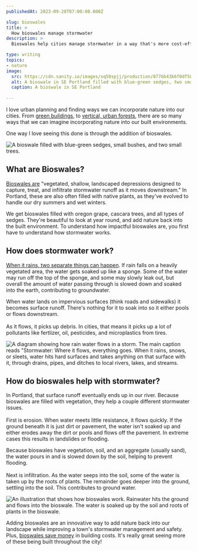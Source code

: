 ```yaml
---
publishedAt: 2023-09-28T07:00:00.000Z

slug: bioswales
title: >
  How bioswales manage stormwater
description: >
  Bioswales help cities manage stormwater in a way that's more cost-effective and sustainable.

type: writing
topics:
- nature
image:
  src: https://cdn.sanity.io/images/xq50spjj/production/8776b43b6f0df58afd9a289dc06c54a0c5e47d6e-1080x1080.jpg
  alt: A bioswale in SE Portland filled with blue-green sedges, two small trees, and small bushes.
  caption: A bioswale in SE Portland
  
---
```


I love urban planning and finding ways we can incorporate nature into our cities. From [green buildings](https://click.convertkit-mail2.com/v8uzwm2z46tmu9qrlgbghz5g60ll/48hvhehrn764wnix/aHR0cHM6Ly9tYXJpc2Ftb3JieS5jb20vZ3Jvd2luZy1idWlsZGluZ3Mv), to [vertical, urban forests](https://click.convertkit-mail2.com/v8uzwm2z46tmu9qrlgbghz5g60ll/reh8hoh0eowgkqu2/aHR0cHM6Ly9tYXJpc2Ftb3JieS5jb20vdmVydGljYWwtZm9yZXN0cy8=), there are so many ways that we can imagine incorporating nature into our built environments.

One way I love seeing this done is through the addition of bioswales.

![A bioswale filled with blue-green sedges, small bushes, and two small trees.](https://cdn.sanity.io/images/xq50spjj/production/8776b43b6f0df58afd9a289dc06c54a0c5e47d6e-1080x1080.jpg)

## What are Bioswales?

​[Bioswales are](https://click.convertkit-mail2.com/v8uzwm2z46tmu9qrlgbghz5g60ll/8ghqhohlx7qmwosk/aHR0cHM6Ly9uYWN0by5vcmcvcHVibGljYXRpb24vdXJiYW4tc3RyZWV0LWRlc2lnbi1ndWlkZS9zdHJlZXQtZGVzaWduLWVsZW1lbnRzL3N0b3Jtd2F0ZXItbWFuYWdlbWVudC9iaW9zd2FsZXMvIzp-OnRleHQ9Qmlvc3dhbGVzJTIwYXJlJTIwdmVnZXRhdGVkJTJDJTIwc2hhbGxvdyUyQyUyMGxhbmRzY2FwZWQscnVub2ZmJTIwYXMlMjBpdCUyMG1vdmVzJTIwZG93bnN0cmVhbS4=) "vegetated, shallow, landscaped depressions designed to capture, treat, and infiltrate stormwater runoff as it moves downstream." In Portland, these are also often filled with native plants, as they've evolved to handle our dry summers and wet winters.

We get bioswales filled with oregon grape, cascara trees, and all types of sedges. They're beautiful to look at year round, and add nature back into the built environment. To understand how impactful bioswales are, you first have to understand how stormwater works.

## How does stormwater work?

​[When it rains, two separate things can happen](https://click.convertkit-mail2.com/v8uzwm2z46tmu9qrlgbghz5g60ll/vqh3hrhpdqezmetg/aHR0cHM6Ly93d3cudXNncy5nb3Yvc3BlY2lhbC10b3BpY3Mvd2F0ZXItc2NpZW5jZS1zY2hvb2wvc2NpZW5jZS9zdXJmYWNlLXJ1bm9mZi1hbmQtd2F0ZXItY3ljbGUjOn46dGV4dD1BJTIwc2ltcGxlJTIwd2F5JTIwdG8lMjBwdXQsbG9zZSUyMHdhdGVyJTIwdG8lMjB0aGUlMjBncm91bmQu). If rain falls on a heavily vegetated area, the water gets soaked up like a sponge. Some of the water may run off the top of the sponge, and some may slowly leak out, but overall the amount of water passing through is slowed down and soaked into the earth, contributing to groundwater.

When water lands on impervious surfaces (think roads and sidewalks) it becomes surface runoff. There's nothing for it to soak into so it either pools or flows downstream.  
​  
As it flows, it picks up debris. In cities, that means it picks up a lot of pollutants like fertlizer, oil, pesticides, and microplastics from tires.

![A diagram showing how rain water flows in a storm. The main caption reads "Stormwater: Where it flows, everything goes. When it rains, snows, or sleets, water hits hard surfaces and takes anything on that surface with it, through drains, pipes, and ditches to local rivers, lakes, and streams.](https://cdn.sanity.io/images/xq50spjj/production/814aaa37228662a5ae5d6ca96974acbccd223153-1500x970.jpg)

## How do bioswales help with stormwater?

In Portland, that surface runoff eventually ends up in our river. Because bioswales are filled with vegetation, they help a couple different stormwater issues.  
​  
First is erosion. When water meets little resistance, it flows quickly. If the ground beneath it is just dirt or pavement, the water isn't soaked up and either erodes away the dirt or pools and flows off the pavement. In extreme cases this results in landslides or flooding.

Because bioswales have vegetation, soil, and an aggregate (usually sand), the water pours in and is slowed down by the soil, helping to prevent flooding.  
​  
Next is infiltration. As the water seeps into the soil, some of the water is taken up by the roots of plants. The remainder goes deeper into the ground, settling into the soil. This contributes to ground water.

![An illustration that shows how bioswales work. Rainwater hits the ground and flows into the bioswale. The water is soaked up by the soil and roots of plants in the bioswale. ](https://cdn.sanity.io/images/xq50spjj/production/1dfd4f5c39f393a78dc3066842784a6278ddba83-800x475.jpg)

Adding bioswales are an innovative way to add nature back into our landscape while improving a town's stormwater management and safety. Plus, [bioswales save money](https://mjlarsonsite.wordpress.com/2014/05/19/portlands-bioswales-give-a-new-look-to-water-management-practices/) in building costs. It's really great seeing more of these being built throughout the city!